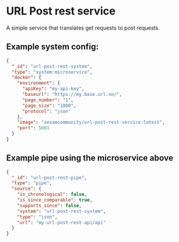 # URL Post rest service

A simple service that translates get requests to post requests.


Example system config:
----------------------

```json
{
  "_id": "url-post-rest-system",
  "type": "system:microservice",
  "docker": {
    "environment": {
      "apiKey": "my-api-key",
      "baseurl": "https://my.base.url.no/",
      "page_number": "1",
      "page_size": "1000",
      "protocol": "json"
    },
    "image": "sesamcommunity/url-post-rest-service:latest",
    "port": 5001
  }
}

```

Example pipe using the microservice above
----------------------------------------------

```json
{
  "_id": "url-post-rest-pipe",
  "type": "pipe",
  "source": {
    "is_chronological": false,
    "is_since_comparable": true,
    "supports_since": false,
    "system": "url-post-rest-system",
    "type": "json",
    "url": "my-url-post-rest-api/api"
  }
}

```
